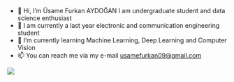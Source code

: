 - 👋 Hi, I’m Üsame Furkan AYDOĞAN
I am undergraduate student and data science enthusiast
- 🔭 I am currently a last year electronic and communication engineering student
- 🌱 I’m currently learning Machine Learning, Deep Learning and Computer Vision
- 📫 You can reach me via my e-mail usamefurkan09@gmail.com


![](https://c.tenor.com/NOYF3f82b_gAAAAC/programmer.gif)


<!---
usamefurkan/usamefurkan is a ✨ special ✨ repository because its `README.md` (this file) appears on your GitHub profile.
You can click the Preview link to take a look at your changes.
--->
